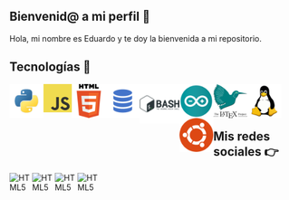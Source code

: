 ## Bienvenid@ a mi perfil 👋 
Hola, mi nombre es Eduardo y te doy la bienvenida a mi repositorio.

## Tecnologías 🚀
  
[<img align="left" alt="HTML5" width="60px"     src="https://raw.githubusercontent.com/github/explore/80688e429a7d4ef2fca1e82350fe8e3517d3494d/topics/python/python.png" />](https://www.python.org/)

[<img align="left" alt="HTML5" width="50px" src="https://raw.githubusercontent.com/github/explore/80688e429a7d4ef2fca1e82350fe8e3517d3494d/topics/javascript/javascript.png" />](https://developer.mozilla.org/es/docs/Web/JavaScript)

[<img align="left" alt="HTML5" width="60px" src="https://raw.githubusercontent.com/github/explore/80688e429a7d4ef2fca1e82350fe8e3517d3494d/topics/html/html.png" />](https://developer.mozilla.org/es/docs/Web/HTML)

[<img align="left" alt="HTML5" width="60px" src="https://raw.githubusercontent.com/github/explore/80688e429a7d4ef2fca1e82350fe8e3517d3494d/topics/sql/sql.png" />](https://aws.amazon.com/es/what-is/sql/)

[<img align="left" alt="HTML5" width="70px" src="https://raw.githubusercontent.com/github/explore/80688e429a7d4ef2fca1e82350fe8e3517d3494d/topics/bash/bash.png" />](https://www.hostinger.es/tutoriales/bash-script-linux)

[<img align="left" alt="HTML5" width="60px" src="https://raw.githubusercontent.com/github/explore/80688e429a7d4ef2fca1e82350fe8e3517d3494d/topics/arduino/arduino.png" />](https://www.arduino.cc/)

[<img align="left" alt="HTML5" width="60px" src="https://raw.githubusercontent.com/github/explore/80688e429a7d4ef2fca1e82350fe8e3517d3494d/topics/latex/latex.png" />](https://www.latex-project.org/)

[<img align="left" alt="HTML5" width="60px" src="https://raw.githubusercontent.com/github/explore/80688e429a7d4ef2fca1e82350fe8e3517d3494d/topics/linux/linux.png" />](https://www.linux.org/)

[<img align="left" alt="HTML5" width="60px" src="https://raw.githubusercontent.com/github/explore/80688e429a7d4ef2fca1e82350fe8e3517d3494d/topics/ubuntu/ubuntu.png" />](https://ubuntu-mate.org/)

<br/><br/><br/>

## Mis redes sociales 👉


[<img align="left" alt="HTML5" width="40px" src="https://user-images.githubusercontent.com/123834433/221315522-1820355b-ed8e-4f47-8436-939b5a05620c.svg" />](https://www.linkedin.com/in/eduummpy/)

[<img align="left" alt="HTML5" width="40px" src="https://user-images.githubusercontent.com/123834433/221315515-9d1622d7-3f60-49c5-8b60-0e992d0a7564.svg" />](https://www.facebook.com/profile.php?id=100089603037953)

[<img align="left" alt="HTML5" width="40px" src="https://user-images.githubusercontent.com/123834433/221315519-3427ff7f-6f56-4dae-9ddb-fa6d4a80e3d3.svg" />](https://www.instagram.com/eduummpy/)

[<img align="left" alt="HTML5" width="40px" src="https://user-images.githubusercontent.com/123834433/221314566-d5571bb5-3b57-4869-8e6e-4d5d6e812622.svg" />](https://www.tiktok.com/@eduummpy/)
<!--
### Hola, bienvenid@ a mi perfil👋
**eduummpy/eduummpy** is a ✨ _special_ ✨ repository because its `README.md` (this file) appears on your GitHub profile.

Here are some ideas to get you started:

- 🔭 I’m currently working on ...
- 🌱 I’m currently learning ...
- 👯 I’m looking to collaborate on ...
- 🤔 I’m looking for help with ...
- 💬 Ask me about ...
- 📫 How to reach me: ...
- 😄 Pronouns: ...
- ⚡ Fun fact: ...
-->
